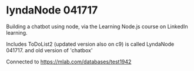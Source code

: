 # lyndaNode 041717
Building a chatbot using node, via the Learning Node.js course on LinkedIn learning.

Includes ToDoList2 (updated version also on c9) is called LyndaNode 041717.
and old version of 'chatbox'

Connected to https://mlab.com/databases/test1942 

